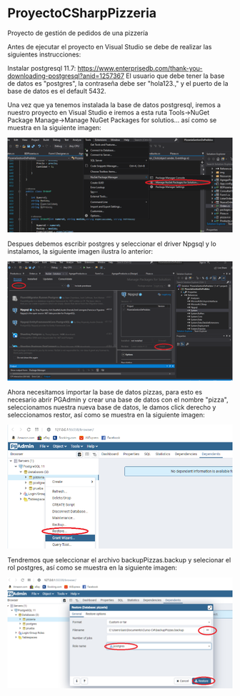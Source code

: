 # ProyectoCSharpPizzeria
Proyecto de gestión de pedidos de una pizzería



Antes de ejecutar el proyecto en Visual Studio se debe de realizar las siguientes
instrucciones:

Instalar postgresql 11.7:
	https://www.enterprisedb.com/thank-you-downloading-postgresql?anid=1257367
El usuario que debe tener la base de datos es "postgres", la contraseña debe ser "hola123.,"
 y el puerto de la base de datos es el default 5432.

Una vez que ya tenemos instalada la base de datos postgresql, iremos a nuestro proyecto
en Visual Studio e iremos a esta ruta Tools->NuGet Package Manage->Manage NuGet Packages for solutios...
 así como se muestra en la siguiente imagen:

![archivo](img/0.png  "NuGet")

Despues debemos escribir postgres y seleccionar el driver Npgsql y lo instalamos,
la siguiente imagen ilustra lo anterior:

![archivo](img/1.png  "NuGet2")


Ahora necesitamos importar la base de datos pizzas, para esto
es necesario abrir PGAdmin y crear una base de datos con el nombre "pizza",
seleccionamos nuestra nueva base de datos, le damos click derecho y seleccionamos
restor, así como se muestra en la siguiente imagen:

![archivo](img/2.png  "BD")

Tendremos que seleccionar el archivo backupPizzas.backup y selecionar el rol postgres,
así como se muestra en la siguiente imagen:

![archivo](img/3.png  "BD2")


